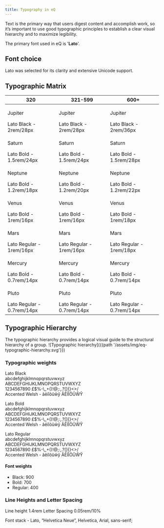 ```yaml
---
title: Typography in eQ
---
```

Text is the primary way that users digest content and accomplish work, so it’s important to use good typographic principles to establish a clear visual hierarchy and to maximize legibility.

The primary font used in eQ is '__Lato__'.

## Font choice
Lato was selected for its clarity and extensive Unicode support.

## Typographic Matrix

| 320                                                | 321-599                                            | 600+ |
|----------------------------------------------------|----------------------------------------------------|----------------------------------------------------|
| <p class="jupiter vp320">Jupiter</p>Lato Black - 2rem/28px  | <p class="jupiter vp599">Jupiter</p>Lato Black - 2rem/28px   | <p class="jupiter vp600">Jupiter</p>Lato Black - 2rem/36px   |
| <p class="saturn vp320">Saturn</p>Lato Bold - 1.5rem/24px   | <p class="saturn vp599">Saturn</p>Lato Bold - 1.5rem/24px   | <p class="saturn vp600">Saturn</p>Lato Bold - 1.5rem/28px   |
| <p class="neptune vp320">Neptune</p>Lato Bold - 1.2rem/18px  | <p class="neptune vp599">Neptune</p>Lato Bold - 1.2rem/20px  | <p class="neptune vp600">Neptune</p>Lato Bold - 1.2rem/22px  |
| <p class="venus vp320">Venus</p>Lato Bold - 1rem/16px      | <p class="venus vp599">Venus</p>Lato Bold - 1rem/16px      | <p class="venus vp600">Venus</p>Lato Bold - 1rem/18px      |
| <p class="mars vp320">Mars</p>Lato Regular - 1rem/16px    | <p class="mars vp599">Mars</p>Lato Regular - 1rem/16px    | <p class="mars vp600">Mars</p>Lato Regular - 1rem/18px    |
| <p class="mercury vp320">Mercury</p>Lato Bold - 0.7rem/14px  | <p class="mercury vp599">Mercury</p>Lato Bold - 0.7rem/14px  | <p class="mercury vp600">Mercury</p>Lato Bold - 0.7rem/14px  |
| <p class="pluto vp320">Pluto</p>Lato Regular - 0.7rem/14px | <p class="pluto vp599">Pluto</p>Lato Regular - 0.7rem/14px | <p class="pluto vp600">Pluto</p>Lato Regular - 0.7rem/14px |

## Typographic Hierarchy
The typographic hierarchy provides a logical visual guide to the structural hierarchy of a group.
![Typographic hierarchy]({{path '/assets/img/eq-typographic-hierarchy.svg'}})

### Typographic weights

<p class="eq-font-lato jupiter">Lato Black<br/>abcdefghijklmnopqrstuvwxyz<br/>ABCDEFGHIJKLMNOPQRSTUVWXYZ<br/>1234567890 £$%-\_+()!@;:,.?[]{}<>/<br/>Accented Welsh - &acirc;&ecirc;&iacute;&icirc;&ocirc;&ucirc;&wcirc;&ycirc; &Acirc;&Ecirc;&Iacute;&Icirc;&Ocirc;&Ucirc;&Wcirc;&Ycirc;</p>
<p class="eq-font-lato saturn">Lato Bold<br/>abcdefghijklmnopqrstuvwxyz<br/>ABCDEFGHIJKLMNOPQRSTUVWXYZ<br/>1234567890 £$%-\_+()!@;:,.?[]{}<>/<br/>Accented Welsh - &acirc;&ecirc;&iacute;&icirc;&ocirc;&ucirc;&wcirc;&ycirc; &Acirc;&Ecirc;&Iacute;&Icirc;&Ocirc;&Ucirc;&Wcirc;&Ycirc;</p>
<p class="eq-font-lato mars">Lato Regular<br/>abcdefghijklmnopqrstuvwxyz<br/>ABCDEFGHIJKLMNOPQRSTUVWXYZ<br/>1234567890 £$%-\_+()!@;:,.?[]{}<>/<br/>Accented Welsh - &acirc;&ecirc;&iacute;&icirc;&ocirc;&ucirc;&wcirc;&ycirc; &Acirc;&Ecirc;&Iacute;&Icirc;&Ocirc;&Ucirc;&Wcirc;&Ycirc;</p>

#### Font weights
* Black: 900
* Bold: 700
* Regular: 400

### Line Heights and Letter Spacing
Line height 1.4rem
Letter Spacing  0.05rem/10%

Font stack - <span class="eq-font-lato">Lato</span>, <span class="eq-font-helvneue">“Helvetica Neue”</span>, <span class="eq-font-helv">Helvetica</span>, <span class="eq-font-arial">Arial</span>, <span class="eq-font-sans-serif">sans-serif</span>;
